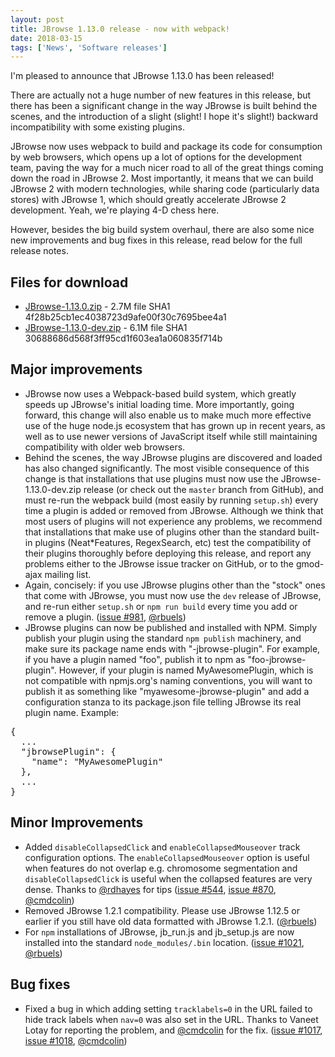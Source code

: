 ```yaml
---
layout: post
title: JBrowse 1.13.0 release - now with webpack!
date: 2018-03-15
tags: ['News', 'Software releases']
---
```


I'm pleased to announce that JBrowse 1.13.0 has been released!

There are actually not a huge number of new features in this release, but there
has been a significant change in the way JBrowse is built behind the scenes, and
the introduction of a slight (slight! I hope it's slight!) backward
incompatibility with some existing plugins.

JBrowse now uses webpack to build and package its code for consumption by web
browsers, which opens up a lot of options for the development team, paving the
way for a much nicer road to all of the great things coming down the road in
JBrowse 2. Most importantly, it means that we can build JBrowse 2 with modern
technologies, while sharing code (particularly data stores) with JBrowse 1,
which should greatly accelerate JBrowse 2 development. Yeah, we're playing 4-D
chess here.

However, besides the big build system overhaul, there are also some nice new
improvements and bug fixes in this release, read below for the full release
notes.

## Files for download

- [JBrowse-1.13.0.zip](https://github.com/GMOD/jbrowse/releases/download/1.13.0-release/JBrowse-1.13.0.zip) -
  2.7M file SHA1 4f28b25cb1ec4038723d9afe00f30c7695bee4a1
- [JBrowse-1.13.0-dev.zip](https://github.com/GMOD/jbrowse/releases/download/1.13.0-release/JBrowse-1.13.0-dev.zip) -
  6.1M file SHA1 30688686d568f3ff95cd1f603ea1a060835f714b

## Major improvements

- JBrowse now uses a Webpack-based build system, which greatly speeds up
  JBrowse's initial loading time. More importantly, going forward, this change
  will also enable us to make much more effective use of the huge node.js
  ecosystem that has grown up in recent years, as well as to use newer versions
  of JavaScript itself while still maintaining compatibility with older web
  browsers.
- Behind the scenes, the way JBrowse plugins are discovered and loaded has also
  changed significantly. The most visible consequence of this change is that
  installations that use plugins must now use the JBrowse-1.13.0-dev.zip release
  (or check out the `master` branch from GitHub), and must re-run the webpack
  build (most easily by running `setup.sh`) every time a plugin is added or
  removed from JBrowse. Although we think that most users of plugins will not
  experience any problems, we recommend that installations that make use of
  plugins other than the standard built-in plugins (Neat\*Features, RegexSearch,
  etc) test the compatibility of their plugins thoroughly before deploying this
  release, and report any problems either to the JBrowse issue tracker on
  GitHub, or to the gmod-ajax mailing list.
- Again, concisely: if you use JBrowse plugins other than the "stock" ones that
  come with JBrowse, you must now use the `dev` release of JBrowse, and re-run
  either `setup.sh` or `npm run build` every time you add or remove a plugin.
  ([issue #981](https://github.com/gmod/jbrowse/issues/981),
  [@rbuels](https://github.com/rbuels))
- JBrowse plugins can now be published and installed with NPM. Simply publish
your plugin using the standard `npm publish` machinery, and make sure its
package name ends with "-jbrowse-plugin". For example, if you have a plugin
named "foo", publish it to npm as "foo-jbrowse-plugin". However, if your plugin
is named MyAwesomePlugin, which is not compatible with npmjs.org's naming
conventions, you will want to publish it as something like
"myawesome-jbrowse-plugin" and add a configuration stanza to its package.json
file telling JBrowse its real plugin name. Example:
<pre style="display: block;">{
  ...
  "jbrowsePlugin": {
    "name": "MyAwesomePlugin"
  },
  ...
}
</pre>

## Minor Improvements

- Added `disableCollapsedClick` and `enableCollapsedMouseover` track
  configuration options. The `enableCollapsedMouseover` option is useful when
  features do not overlap e.g. chromosome segmentation and
  `disableCollapsedClick` is useful when the collapsed features are very dense.
  Thanks to [@rdhayes](https://github.com/rdhayes) for tips
  ([issue #544](https://github.com/gmod/jbrowse/issues/544),
  [issue #870](https://github.com/gmod/jbrowse/pull/870),
  [@cmdcolin](https://github.com/cmdcolin))
- Removed JBrowse 1.2.1 compatibility. Please use JBrowse 1.12.5 or earlier if
  you still have old data formatted with JBrowse 1.2.1.
  ([@rbuels](https://github.com/rbuels))
- For `npm` installations of JBrowse, jb_run.js and jb_setup.js are now
  installed into the standard `node_modules/.bin` location.
  ([issue #1021](https://github.com/gmod/jbrowse/issues/1021),
  [@rbuels](https://github.com/rbuels))

## Bug fixes

- Fixed a bug in which adding setting `tracklabels=0` in the URL failed to hide
  track labels when `nav=0` was also set in the URL. Thanks to Vaneet Lotay for
  reporting the problem, and [@cmdcolin](https://github.com/cmdcolin) for the
  fix. ([issue #1017](https://github.com/gmod/jbrowse/issues/1017),
  [issue #1018](https://github.com/gmod/jbrowse/pull/1018),
  [@cmdcolin](https://github.com/cmdcolin))
